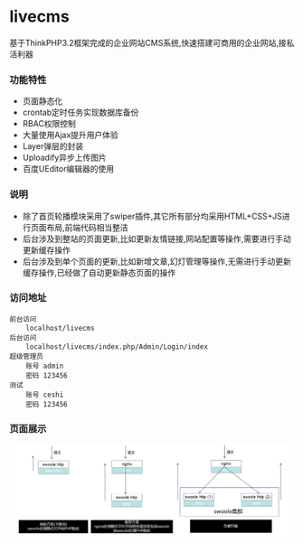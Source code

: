 # livecms
基于ThinkPHP3.2框架完成的企业网站CMS系统,快速搭建可商用的企业网站,接私活利器
### 功能特性
* 页面静态化
* crontab定时任务实现数据库备份
* RBAC权限控制
* 大量使用Ajax提升用户体验
* Layer弹层的封装
* Uploadify异步上传图片
* 百度UEditor编辑器的使用
### 说明
* 除了首页轮播模块采用了swiper插件,其它所有部分均采用HTML+CSS+JS进行页面布局,前端代码相当整洁
* 后台涉及到整站的页面更新,比如更新友情链接,网站配置等操作,需要进行手动更新缓存操作
* 后台涉及到单个页面的更新,比如新增文章,幻灯管理等操作,无需进行手动更新缓存操作,已经做了自动更新静态页面的操作
### 访问地址
``` 
前台访问  
	localhost/livecms  
后台访问  
	localhost/livecms/index.php/Admin/Login/index  
超级管理员  
	账号 admin  
	密码 123456  
测试  
	账号 ceshi  
	密码 123456
```
### 页面展示
![后台](https://github.com/duiying/swooleNBA/blob/master/readmeimg/yuanli.png)